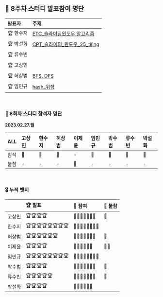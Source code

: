 ## 🚀 8주차 스터디 발표참여 명단

|발표자|주제|
|:--|:--|
|🏆 한수지|[ETC_슬라이딩윈도우 알고리즘](https://github.com/nincoding/algorithm-study/blob/main/weeklyIssue/week_8/ETC_%EC%8A%AC%EB%9D%BC%EC%9D%B4%EB%94%A9%EC%9C%88%EB%8F%84%EC%9A%B0.md)|
|🏆 박설화|[CPT_슬라이딩_윈도우_25_tiling](https://github.com/nincoding/algorithm-study/tree/main/weeklyIssue/week_8)|
|🏆 류수빈|[]()|
|🏆 고상민|[]()|
|🏆 허상범|[BFS, DFS](https://github.com/nincoding/algorithm-study/blob/main/weeklyIssue/week_8/%EC%83%81%EB%B2%94_BFS%26DFS.md)|
|🏆 임민규|[hash_위장](https://github.com/nincoding/algorithm-study/blob/main/weeklyIssue/week_8/%EC%9E%84%EB%AF%BC%EA%B7%9C_%EC%9C%84%EC%9E%A5(hash).md)|

<br>

### 🌱 8회차 스터디 참석자 명단

**2023.02.27.월**

|ALL|고상민|한수지|허상범|이제윤|임민규|박수범|류수빈|박설화|
|:--|:--|:--|:--|:--|:--|:--|:--|:--|
|참석|🏅|🏅|🏅|-|🏅|🏅|🏅|🏅|
|불참|-|-|-|🧨|-|-|-|-|

<br>

### 🎖 누적 뱃지

||🏆 발표|🏅 참여|🧨 불참|
|:--|:--|:--|:--|
|고상민|🏆🏆🏆🏆|🏅🏅🏅🏅🏅🏅🏅|🧨|
|한수지|🏆🏆🏆🏆🏆🏆🏆🏆|🏅🏅🏅🏅🏅🏅🏅🏅||
|허상범|🏆🏆🏆🏆🏆🏆|🏅🏅🏅🏅🏅🏅🏅|🧨|
|이제윤|🏆🏆🏆🏆|🏅🏅🏅🏅🏅🏅|🧨🧨|
|임민규|🏆🏆🏆🏆🏆🏆🏆🏆|🏅🏅🏅🏅🏅🏅🏅🏅||
|박수범|🏆🏆🏆🏆|🏅🏅🏅🏅🏅🏅🏅|🧨|
|류수빈|🏆🏆🏆🏆🏆|🏅🏅🏅🏅🏅🏅🏅|🧨|
|박설화|🏆🏆🏆🏆|🏅🏅🏅🏅🏅🏅|
